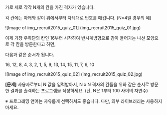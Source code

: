 가로 세로 각각 N개의 칸을 가진 격자가 있습니다.

각 칸에는 아래와 같이 위에서부터 차례대로 번호를 매깁니다. (N=4일 경우의 예)

![Image of img_recruit2015_quiz_01]
(img_recruit2015_quiz_01.jpg)

이제 가장 우하단의 칸인 16부터 시작하여 반시계방향으로 감아 들어가는 나선 모양으로 각 칸을 방문한다고 하면,

다음과 같은 순서가 됩니다.

16, 12, 8, 4, 3, 2, 1, 5, 9, 13, 14, 15, 11, 7, 6, 10

![Image of img_recruit2015_quiz_02]
(img_recruit2015_quiz_02.jpg)

**[문제]** 사용자로부터 N 값을 입력받아서, N x N 격자의 칸들을 위와 같은 순서로 방문한 결과를 출력하는 프로그램을 작성하세요. (단, N은 1부터 100 사이의 자연수)

※ 프로그래밍 언어는 자유롭게 선택하셔도 좋습니다. 다만, 외부 라이브러리는 사용하지 마세요.
